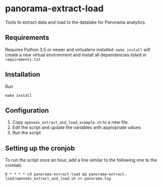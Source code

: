 # panorama-extract-load
Tools to extract data and load to the datalake for Panorama analytics.

## Requirements
Requires Python 3.5 or newer and virtualenv installed.
`make install` will create a new virtual environment and install all dependencies 
listed in `requirements.txt` 
## Installation
Run
```shell
make install
```

## Configuration

1. Copy `openedx_extract_and_load_example.sh` to a new file.
2. Edit the script and update the variables with appropriate values
3. Run the script

## Setting up the cronjob

To run the script once an hour, add a line similar to the following one to the crontab:

```shell
0 * * * * cd panorama-extract-load && panorama-extract-load/openedx_extract_and_load.sh >> panorama.log

```
